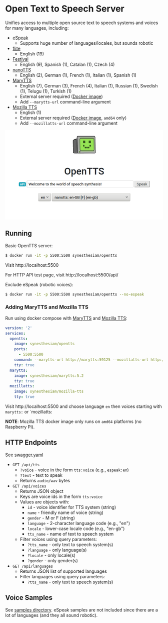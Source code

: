 # Open Text to Speech Server

Unifies access to multiple open source text to speech systems and voices for many languages, including:

* [eSpeak](http://espeak.sourceforge.net)
    * Supports huge number of languages/locales, but sounds robotic
* [flite](http://www.festvox.org/flite)
    * English (19)
* [Festival](http://www.cstr.ed.ac.uk/projects/festival/)
    * English (9), Spanish (1), Catalan (1), Czech (4)
* [nanoTTS](https://github.com/gmn/nanotts)
    * English (2), German (1), French (1), Italian (1), Spanish (1)
* [MaryTTS](http://mary.dfki.de)
    * English (7), German (3), French (4), Italian (1), Russian (1), Swedish (1), Telugu (1), Turkish (1)
    * External server required ([Docker image](https://hub.docker.com/r/synesthesiam/marytts))
    * Add `--marytts-url` command-line argument
* [Mozilla TTS](https://github.com/mozilla/TTS)
    * English (1)
    * External server required ([Docker image](https://hub.docker.com/r/synesthesiam/mozilla-tts), `amd64` only)
    * Add `--mozillatts-url` command-line argument
    
![Web interface screenshot](img/screenshot.png "Screenshot")

## Running

Basic OpenTTS server:

```bash
$ docker run -it -p 5500:5500 synesthesiam/opentts
```

Visit http://localhost:5500

For HTTP API test page, visit http://localhost:5500/api/

Exclude eSpeak (robotic voices):

```bash
$ docker run -it -p 5500:5500 synesthesiam/opentts --no-espeak
```

### Adding MaryTTS and Mozilla TTS

Run using docker compose with [MaryTTS](https://hub.docker.com/r/synesthesiam/marytts) and [Mozilla TTS](https://hub.docker.com/r/synesthesiam/mozilla-tts):

```yaml
version: '2'
services:
  opentts:
    image: synesthesiam/opentts
    ports:
      - 5500:5500
    command: --marytts-url http://marytts:59125 --mozillatts-url http://mozillatts:5002
    tty: true
  marytts:
    image: synesthesiam/marytts:5.2
    tty: true
  mozillatts:
    image: synesthesiam/mozilla-tts
    tty: true
```

Visit http://localhost:5500 and choose language `en` then voices starting with `marytts:` or `mozillatts:

**NOTE**: Mozilla TTS docker image only runs on `amd64` platforms (no Raspberry Pi).
    
## HTTP Endpoints

See [swagger.yaml](swagger.yaml)

* `GET /api/tts`
    * `?voice` - voice in the form `tts:voice` (e.g., `espeak:en`)
    * `?text` - text to speak
    * Returns `audio/wav` bytes
* `GET /api/voices`
    * Returns JSON object
    * Keys are voice ids in the form `tts:voice`
    * Values are objects with:
        * `id` - voice identifier for TTS system (string)
        * `name` - friendly name of voice (string)
        * `gender` - M or F (string)
        * `language` - 2-character language code (e.g., "en")
        * `locale` - lower-case locale code (e.g., "en-gb")
        * `tts_name` - name of text to speech system
    * Filter voices using query parameters:
        * `?tts_name` - only text to speech system(s)
        * `?language` - only language(s)
        * `?locale` - only locale(s)
        * `?gender` - only gender(s)
* `GET /api/languages`
    * Returns JSON list of supported languages
    * Filter languages using query parameters:
        * `?tts_name` - only text to speech system(s)
    
## Voice Samples

See [samples directory](samples/). eSpeak samples are not included since there are a lot of languages (and they all sound robotic).
